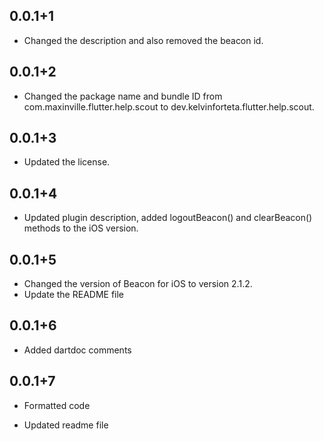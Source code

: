 ## 0.0.1+1

* Changed the description and also removed the beacon id.

## 0.0.1+2

* Changed the package name and bundle ID from com.maxinville.flutter.help.scout to dev.kelvinforteta.flutter.help.scout.

## 0.0.1+3

* Updated the license.

## 0.0.1+4

* Updated plugin description, added logoutBeacon() and clearBeacon() methods to the iOS version.

## 0.0.1+5

* Changed the version of Beacon for iOS to version 2.1.2.
* Update the README file

## 0.0.1+6

* Added dartdoc comments

## 0.0.1+7

* Formatted code

* Updated readme file
